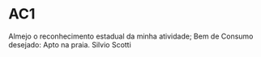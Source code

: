 # AC1
Almejo o reconhecimento estadual da minha atividade;
Bem de Consumo desejado: Apto na praia.
Silvio Scotti
